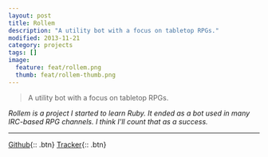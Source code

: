 ```yaml
---
layout: post
title: Rollem
description: "A utility bot with a focus on tabletop RPGs."
modified: 2013-11-21
category: projects
tags: []
image:
  feature: feat/rollem.png
  thumb: feat/rollem-thumb.png
---
```


>A utility bot with a focus on tabletop RPGs.

*Rollem is a project I started to learn Ruby. It ended as a bot used in many IRC-based RPG channels. I think I'll count that as a success.*

---

[Github](/github/Rollem){:: .btn} [Tracker](/github/Rollem/issues){:: .btn}